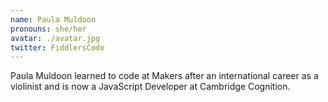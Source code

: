 ```yaml
---
name: Paula Muldoon
pronouns: she/her
avatar: ./avatar.jpg
twitter: FiddlersCode
---
```


Paula Muldoon learned to code at Makers after an international career as a violinist and is now a JavaScript Developer at Cambridge Cognition.
